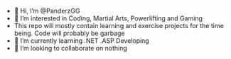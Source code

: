 - 👋 Hi, I’m @PanderzGG
- 👀 I’m interested in Coding, Martial Arts, Powerlifting and Gaming
- This repo will mostly contain learning and exercise projects for the time being. Code will probably be garbage
- 🌱 I’m currently learning .NET .ASP Developing
- 💞️ I’m looking to collaborate on nothing

<!---
PanderzGG/PanderzGG is a ✨ special ✨ repository because its `README.md` (this file) appears on your GitHub profile.
You can click the Preview link to take a look at your changes.
--->
